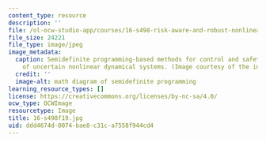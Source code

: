```yaml
---
content_type: resource
description: ''
file: /ol-ocw-studio-app/courses/16-s498-risk-aware-and-robust-nonlinear-planning-fall-2019/ddd4674d0074bae8c31ca7558f944cd4_16-s498f19.jpg
file_size: 24221
file_type: image/jpeg
image_metadata:
  caption: Semidefinite programming-based methods for control and safety verification
    of uncertain nonlinear dynamical systems. (Image courtesy of the instructor.)
  credit: ''
  image-alt: math diagram of semidefinite programming
learning_resource_types: []
license: https://creativecommons.org/licenses/by-nc-sa/4.0/
ocw_type: OCWImage
resourcetype: Image
title: 16-s498f19.jpg
uid: ddd4674d-0074-bae8-c31c-a7558f944cd4
---
```

